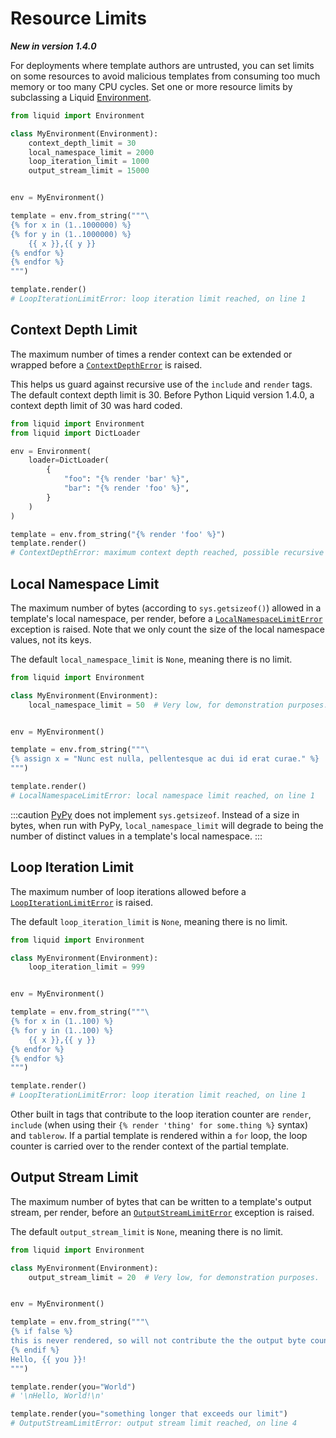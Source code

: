 # Resource Limits

**_New in version 1.4.0_**

For deployments where template authors are untrusted, you can set limits on some resources to avoid malicious templates from consuming too much memory or too many CPU cycles. Set one or more resource limits by subclassing a Liquid [Environment](../api/environment.md).

```python
from liquid import Environment

class MyEnvironment(Environment):
    context_depth_limit = 30
    local_namespace_limit = 2000
    loop_iteration_limit = 1000
    output_stream_limit = 15000


env = MyEnvironment()

template = env.from_string("""\
{% for x in (1..1000000) %}
{% for y in (1..1000000) %}
    {{ x }},{{ y }}
{% endfor %}
{% endfor %}
""")

template.render()
# LoopIterationLimitError: loop iteration limit reached, on line 1
```

## Context Depth Limit

The maximum number of times a render context can be extended or wrapped before a [`ContextDepthError`](../api/exceptions.md#liquidexceptionscontextdeptherror) is raised.

This helps us guard against recursive use of the `include` and `render` tags. The default context depth limit is 30. Before Python Liquid version 1.4.0, a context depth limit of 30 was hard coded.

```python
from liquid import Environment
from liquid import DictLoader

env = Environment(
    loader=DictLoader(
        {
            "foo": "{% render 'bar' %}",
            "bar": "{% render 'foo' %}",
        }
    )
)

template = env.from_string("{% render 'foo' %}")
template.render()
# ContextDepthError: maximum context depth reached, possible recursive render, on line 1
```

## Local Namespace Limit

The maximum number of bytes (according to `sys.getsizeof()`) allowed in a template's local namespace, per render, before a [`LocalNamespaceLimitError`](../api/exceptions.md#liquidexceptionslocalnamespacelimiterror) exception is raised. Note that we only count the size of the local namespace values, not its keys.

The default `local_namespace_limit` is `None`, meaning there is no limit.

```python
from liquid import Environment

class MyEnvironment(Environment):
    local_namespace_limit = 50  # Very low, for demonstration purposes.


env = MyEnvironment()

template = env.from_string("""\
{% assign x = "Nunc est nulla, pellentesque ac dui id erat curae." %}
""")

template.render()
# LocalNamespaceLimitError: local namespace limit reached, on line 1
```

:::caution
[PyPy](https://doc.pypy.org/en/latest/cpython_differences.html) does not implement `sys.getsizeof`. Instead of a size in bytes, when run with PyPy, `local_namespace_limit` will degrade to being the number of distinct values in a template's local namespace.
:::

## Loop Iteration Limit

The maximum number of loop iterations allowed before a [`LoopIterationLimitError`](../api/exceptions.md#liquidexceptionsloopiterationlimiterror) is raised.

The default `loop_iteration_limit` is `None`, meaning there is no limit.

```python
from liquid import Environment

class MyEnvironment(Environment):
    loop_iteration_limit = 999


env = MyEnvironment()

template = env.from_string("""\
{% for x in (1..100) %}
{% for y in (1..100) %}
    {{ x }},{{ y }}
{% endfor %}
{% endfor %}
""")

template.render()
# LoopIterationLimitError: loop iteration limit reached, on line 1
```

Other built in tags that contribute to the loop iteration counter are `render`, `include` (when using their `{% render 'thing' for some.thing %}` syntax) and `tablerow`. If a partial template is rendered within a `for` loop, the loop counter is carried over to the render context of the partial template.

## Output Stream Limit

The maximum number of bytes that can be written to a template's output stream, per render, before an [`OutputStreamLimitError`](../api/exceptions.md#liquidexceptionsoutputstreamlimiterror) exception is raised.

The default `output_stream_limit` is `None`, meaning there is no limit.

```python
from liquid import Environment

class MyEnvironment(Environment):
    output_stream_limit = 20  # Very low, for demonstration purposes.


env = MyEnvironment()

template = env.from_string("""\
{% if false %}
this is never rendered, so will not contribute the the output byte counter
{% endif %}
Hello, {{ you }}!
""")

template.render(you="World")
# '\nHello, World!\n'

template.render(you="something longer that exceeds our limit")
# OutputStreamLimitError: output stream limit reached, on line 4
```
